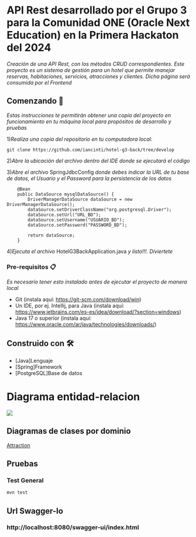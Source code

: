 # API Rest desarrollado por el Grupo 3 para la Comunidad ONE (Oracle Next Education) en la Primera Hackaton del 2024

_Creación de una API Rest, con los métodos CRUD correspondientes. Este proyecto es un sistema de gestión para un hotel que permite manejar reservas, habitaciones, servicios, atracciones y clientes. Dicha página será consumida por el Frontend_


## Comenzando 🚀

_Estas instrucciones te permitirán obtener una copia del proyecto en funcionamiento en tu máquina local para propósitos de desarrollo y pruebas_

1)_Realiza una copia del repositorio en tu computadora local:_

```
git clone https://github.com/iancinti/hotel-g3-back/tree/develop
```

2)_Abre la ubicación del archivo dentro del IDE donde se ejecutará el código_

3)_Abre el archivo_ SpringJdbcConfig _donde debes indicar la URL de tu base de datos, el Usuario y el Password para la persistencia de los datos_

```
    @Bean
    public DataSource mysqlDataSource() {
        DriverManagerDataSource dataSource = new DriverManagerDataSource();
        dataSource.setDriverClassName("org.postgresql.Driver");
        dataSource.setUrl("URL_BD");
        dataSource.setUsername("USUARIO_BD");
        dataSource.setPassword("PASSWORD_BD");

        return dataSource;
    }
```

4)_Ejecuta el archivo_ HotelG3BackApplication.java _y listo!!!. Diviertete_

### Pre-requisitos 📋

_Es necesario tener esto instalado antes de ejecutar el proyecto de manera local_

- Git (instala aquí: https://git-scm.com/download/win)
- Un IDE, por ej. Intellij, para Java (instala aquí: https://www.jetbrains.com/es-es/idea/download/?section=windows)
- Java 17 o superior (instala aquí: https://www.oracle.com/ar/java/technologies/downloads/)

## Construido con 🛠️

* [Java]Lenguaje
* [Spring]Framework
* [PostgreSQL]Base de datos


# Diagrama entidad-relacion

![](https://github.com/iancinti/hotel-g3-back/blob/develop/diagrams/Entidad-Relaci%C3%B3n%20.drawio.png)

## Diagramas de clases por dominio
[Attraction](https://github.com/iancinti/hotel-g3-back/blob/feature/readme-domain/src/main/java/com/g3/hotel_g3_back/attraction/README.md)

## Pruebas

### Test General
```bash
mvn test
```

## Url Swagger-Io 

### http://localhost:8080/swagger-ui/index.html